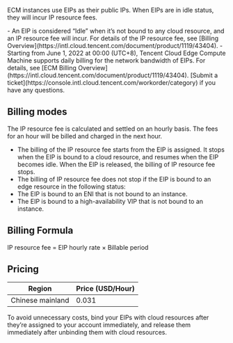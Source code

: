 
ECM instances use EIPs as their public IPs. When EIPs are in idle status, they will incur IP resource fees. 

<dx-alert infotype="explain" title="">
- An EIP is considered “Idle” when it’s not bound to any cloud resource, and an IP resource fee will incur. For details of the IP resource fee, see [Billing Overview](https://intl.cloud.tencent.com/document/product/1119/43404).
- Starting from June 1, 2022 at 00:00 (UTC+8), Tencent Cloud Edge Compute Machine supports daily billing for the network bandwidth of EIPs. For details, see [ECM Billing Overview](https://intl.cloud.tencent.com/document/product/1119/43404). [Submit a ticket](https://console.intl.cloud.tencent.com/workorder/category) if you have any questions. 
</dx-alert>

## Billing modes
 The IP resource fee is calculated and settled on an hourly basis. The fees for an hour will be billed and charged in the next hour.

- The billing of the IP resource fee starts from the EIP is assigned. It stops when the EIP is bound to a cloud resource, and resumes when the EIP becomes idle. When the EIP is released, the billing of IP resource fee stops. 
- The billing of IP resource fee does not stop if the EIP is bound to an edge resource in the following status:
 - The EIP is bound to an ENI that is not bound to an instance.
 - The EIP is bound to a high-availability VIP that is not bound to an instance.



## Billing Formula

IP resource fee = EIP hourly rate × Billable period



## Pricing

| Region         | Price (USD/Hour) |
| ------------ | --------------- |
| Chinese mainland | 0.031             |

<dx-alert infotype="notice" title="">
To avoid unnecessary costs, bind your EIPs with cloud resources after they’re assigned to your account immediately, and release them immediately after unbinding them with cloud resources.
</dx-alert>

